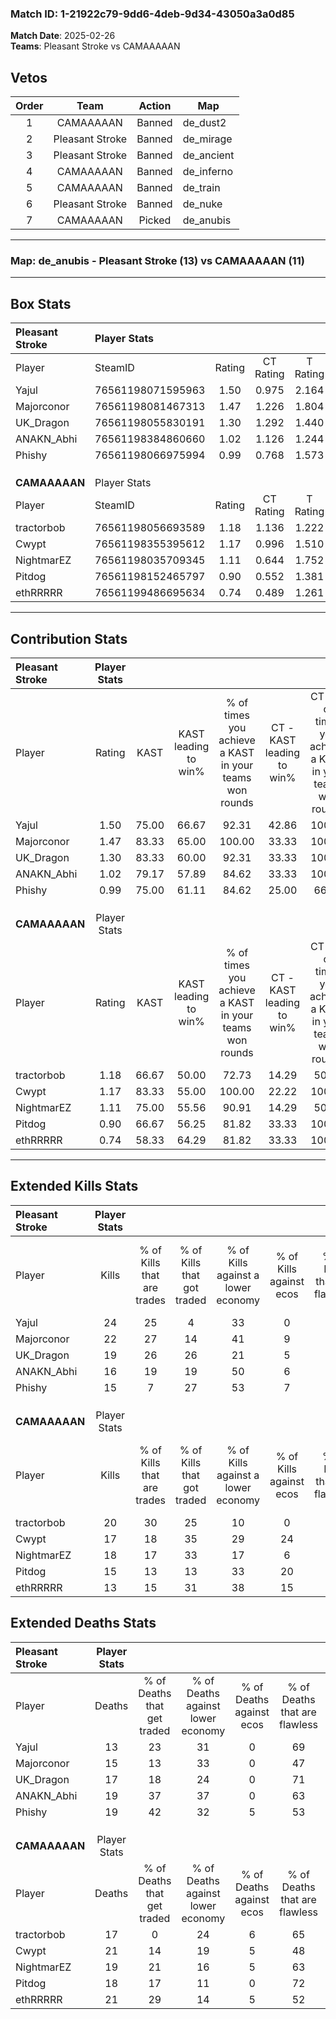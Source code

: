 ### Match ID: 1-21922c79-9dd6-4deb-9d34-43050a3a0d85  
**Match Date**: 2025-02-26  
**Teams**: Pleasant Stroke vs CAMAAAAAN  

## Vetos  

| Order | Team | Action | Map |
| :---: | :--: | :----: | --- |
| 1 | CAMAAAAAN | Banned | de_dust2 |
| 2 | Pleasant Stroke | Banned | de_mirage |
| 3 | Pleasant Stroke | Banned | de_ancient |
| 4 | CAMAAAAAN | Banned | de_inferno |
| 5 | CAMAAAAAN | Banned | de_train |
| 6 | Pleasant Stroke | Banned | de_nuke |
| 7 | CAMAAAAAN | Picked | de_anubis |

---  

### **Map**: de_anubis - Pleasant Stroke (13) vs CAMAAAAAN (11)  
---  

## Box Stats  

| **Pleasant Stroke** | Player Stats      |        |           |          |       |      |       |         |        |      |     |
| :- | :- | :-: | :-: | :-: | :-: | :-: | :-: | :-: | :-: | :-: | :-: |
| Player              | SteamID           | Rating | CT Rating | T Rating | KAST  | ADR  | Kills | Assists | Deaths | K/D  | HS% |
| Yajul               | 76561198071595963 |  1.50  |   0.975   |  2.164   | 75.00 | 95.5 |  24   |    3    |   13   | 1.85 | 58  |
| Majorconor          | 76561198081467313 |  1.47  |   1.226   |  1.804   | 83.33 | 97.1 |  22   |    7    |   15   | 1.47 | 31  |
| UK_Dragon           | 76561198055830191 |  1.30  |   1.292   |  1.440   | 83.33 | 89.2 |  19   |    9    |   17   | 1.12 | 36  |
| ANAKN_Abhi          | 76561198384860660 |  1.02  |   1.126   |  1.244   | 79.17 | 65.5 |  16   |    5    |   19   | 0.84 | 62  |
| Phishy              | 76561198066975994 |  0.99  |   0.768   |  1.573   | 75.00 | 73.0 |  15   |    7    |   19   | 0.79 | 60  |
|                     |                   |        |           |          |       |      |       |         |        |      |     |
|                     |                   |        |           |          |       |      |       |         |        |      |     |
|                     |                   |        |           |          |       |      |       |         |        |      |     |
| **CAMAAAAAN**       | Player Stats      |        |           |          |       |      |       |         |        |      |     |
| Player              | SteamID           | Rating | CT Rating | T Rating | KAST  | ADR  | Kills | Assists | Deaths | K/D  | HS% |
| tractorbob          | 76561198056693589 |  1.18  |   1.136   |  1.222   | 66.67 | 86.2 |  20   |    3    |   17   | 1.18 | 45  |
| Cwypt               | 76561198355395612 |  1.17  |   0.996   |  1.510   | 83.33 | 95.7 |  17   |   11    |   21   | 0.81 | 52  |
| NightmarEZ          | 76561198035709345 |  1.11  |   0.644   |  1.752   | 75.00 | 80.9 |  18   |    3    |   19   | 0.95 | 33  |
| Pitdog              | 76561198152465797 |  0.90  |   0.552   |  1.381   | 66.67 | 61.4 |  15   |    3    |   18   | 0.83 | 33  |
| ethRRRRR            | 76561199486695634 |  0.74  |   0.489   |  1.261   | 58.33 | 68.6 |  13   |    8    |   21   | 0.62 | 46  |
---  

## Contribution Stats  

| **Pleasant Stroke** | Player Stats |       |                      |                                                        |                           |                                                             |                          |                                                            |
| :- | :-: | :-: | :-: | :-: | :-: | :-: | :-: | :-: |
| Player              |    Rating    | KAST  | KAST leading to win% | % of times you achieve a KAST in your teams won rounds | CT - KAST leading to win% | CT - % of times you achieve a KAST in your teams won rounds | T - KAST leading to win% | T - % of times you achieve a KAST in your teams won rounds |
| Yajul               |     1.50     | 75.00 |        66.67         |                         92.31                          |           42.86           |                           100.00                            |          81.82           |                           90.00                            |
| Majorconor          |     1.47     | 83.33 |        65.00         |                         100.00                         |           33.33           |                           100.00                            |          90.91           |                           100.00                           |
| UK_Dragon           |     1.30     | 83.33 |        60.00         |                         92.31                          |           33.33           |                           100.00                            |          81.82           |                           90.00                            |
| ANAKN_Abhi          |     1.02     | 79.17 |        57.89         |                         84.62                          |           33.33           |                           100.00                            |          80.00           |                           80.00                            |
| Phishy              |     0.99     | 75.00 |        61.11         |                         84.62                          |           25.00           |                            66.67                            |          90.00           |                           90.00                            |
|                     |              |       |                      |                                                        |                           |                                                             |                          |                                                            |
|                     |              |       |                      |                                                        |                           |                                                             |                          |                                                            |
|                     |              |       |                      |                                                        |                           |                                                             |                          |                                                            |
| **CAMAAAAAN**       | Player Stats |       |                      |                                                        |                           |                                                             |                          |                                                            |
| Player              |    Rating    | KAST  | KAST leading to win% | % of times you achieve a KAST in your teams won rounds | CT - KAST leading to win% | CT - % of times you achieve a KAST in your teams won rounds | T - KAST leading to win% | T - % of times you achieve a KAST in your teams won rounds |
| tractorbob          |     1.18     | 66.67 |        50.00         |                         72.73                          |           14.29           |                            50.00                            |          77.78           |                           77.78                            |
| Cwypt               |     1.17     | 83.33 |        55.00         |                         100.00                         |           22.22           |                           100.00                            |          81.82           |                           100.00                           |
| NightmarEZ          |     1.11     | 75.00 |        55.56         |                         90.91                          |           14.29           |                            50.00                            |          81.82           |                           100.00                           |
| Pitdog              |     0.90     | 66.67 |        56.25         |                         81.82                          |           33.33           |                           100.00                            |          70.00           |                           77.78                            |
| ethRRRRR            |     0.74     | 58.33 |        64.29         |                         81.82                          |           33.33           |                           100.00                            |          87.50           |                           77.78                            |
---  

## Extended Kills Stats  

| **Pleasant Stroke** | Player Stats |                            |                            |                                    |                         |                              |                                 |                                       |                    |           |
| :- | :-: | :-: | :-: | :-: | :-: | :-: | :-: | :-: | :-: | :-: |
| Player              |    Kills     | % of Kills that are trades | % of Kills that got traded | % of Kills against a lower economy | % of Kills against ecos | % of Kills that are flawless | % of Kills that are close duels | % of Kills that are assisted by flash | Pistol Round Kills | AWP Kills |
| Yajul               |      24      |             25             |             4              |                 33                 |            0            |              63              |                8                |                   0                   |         3          |     0     |
| Majorconor          |      22      |             27             |             14             |                 41                 |            9            |              59              |                5                |                   5                   |         3          |     1     |
| UK_Dragon           |      19      |             26             |             26             |                 21                 |            5            |              79              |               11                |                   0                   |         1          |     0     |
| ANAKN_Abhi          |      16      |             19             |             19             |                 50                 |            6            |              44              |               19                |                   6                   |         0          |     0     |
| Phishy              |      15      |             7              |             27             |                 53                 |            7            |              47              |                0                |                   0                   |         2          |     0     |
|                     |              |                            |                            |                                    |                         |                              |                                 |                                       |                    |           |
|                     |              |                            |                            |                                    |                         |                              |                                 |                                       |                    |           |
|                     |              |                            |                            |                                    |                         |                              |                                 |                                       |                    |           |
| **CAMAAAAAN**       | Player Stats |                            |                            |                                    |                         |                              |                                 |                                       |                    |           |
| Player              |    Kills     | % of Kills that are trades | % of Kills that got traded | % of Kills against a lower economy | % of Kills against ecos | % of Kills that are flawless | % of Kills that are close duels | % of Kills that are assisted by flash | Pistol Round Kills | AWP Kills |
| tractorbob          |      20      |             30             |             25             |                 10                 |            0            |              40              |               10                |                   0                   |         2          |     1     |
| Cwypt               |      17      |             18             |             35             |                 29                 |           24            |              65              |                0                |                   0                   |         1          |     0     |
| NightmarEZ          |      18      |             17             |             33             |                 17                 |            6            |              56              |                0                |                   6                   |         1          |     0     |
| Pitdog              |      15      |             13             |             13             |                 33                 |           20            |              73              |                7                |                  13                   |         1          |     4     |
| ethRRRRR            |      13      |             15             |             31             |                 38                 |           15            |              77              |                0                |                   0                   |         1          |     1     |
## Extended Deaths Stats  

| **Pleasant Stroke** | Player Stats |                             |                                   |                          |                               |                            |                           |               |
| :- | :-: | :-: | :-: | :-: | :-: | :-: | :-: | :-: |
| Player              |    Deaths    | % of Deaths that get traded | % of Deaths against lower economy | % of Deaths against ecos | % of Deaths that are flawless | % of Deaths that are close | % of Deaths while blinded | Deaths to AWP |
| Yajul               |      13      |             23              |                31                 |            0             |              69               |             8              |             0             |       0       |
| Majorconor          |      15      |             13              |                33                 |            0             |              47               |             13             |             7             |       3       |
| UK_Dragon           |      17      |             18              |                24                 |            0             |              71               |             0              |             0             |       1       |
| ANAKN_Abhi          |      19      |             37              |                37                 |            0             |              63               |             0              |             0             |       1       |
| Phishy              |      19      |             42              |                32                 |            5             |              53               |             0              |            11             |       1       |
|                     |              |                             |                                   |                          |                               |                            |                           |               |
|                     |              |                             |                                   |                          |                               |                            |                           |               |
|                     |              |                             |                                   |                          |                               |                            |                           |               |
| **CAMAAAAAN**       | Player Stats |                             |                                   |                          |                               |                            |                           |               |
| Player              |    Deaths    | % of Deaths that get traded | % of Deaths against lower economy | % of Deaths against ecos | % of Deaths that are flawless | % of Deaths that are close | % of Deaths while blinded | Deaths to AWP |
| tractorbob          |      17      |              0              |                24                 |            6             |              65               |             6              |             0             |       0       |
| Cwypt               |      21      |             14              |                19                 |            5             |              48               |             10             |             0             |       1       |
| NightmarEZ          |      19      |             21              |                16                 |            5             |              63               |             16             |             5             |       0       |
| Pitdog              |      18      |             17              |                11                 |            0             |              72               |             0              |             0             |       0       |
| ethRRRRR            |      21      |             29              |                14                 |            5             |              52               |             10             |             5             |       0       |
